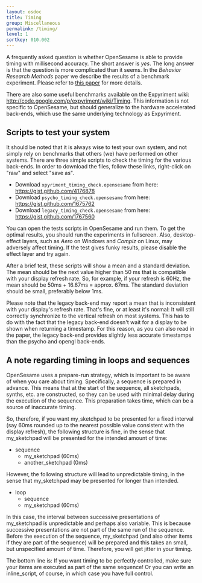 ```yaml
---
layout: osdoc
title: Timing
group: Miscellaneous
permalink: /timing/
level: 1
sortkey: 010.002
---
```


A frequently asked question is whether OpenSesame is able to provide timing with millisecond accuracy. The short answer is *yes*. The long answer is that the question is more complicated than it seems. In the *Behavior Research Methods* paper we describe the results of a benchmark experiment. Please refer to [this paper][brm] for more details.

There are also some useful benchmarks available on the Expyriment wiki: <http://code.google.com/p/expyriment/wiki/Timing>. This information is not specific to OpenSesame, but should generalize to the hardware accelerated back-ends, which use the same underlying technology as Expyriment.

Scripts to test your system
---------------------------

It should be noted that it is always wise to test your own system, and not simply rely on benchmarks that others (we) have performed on other systems. There are three simple scripts to check the timing for the various back-ends. In order to download the files, follow these links, right-click on "raw" and select "save as".

- Download `xpyriment_timing_check.opensesame` from here: <https://gist.github.com/4176878>
- Download `psycho_timing_check.opensesame` from here: <https://gist.github.com/1675762>
- Download `legacy_timing_check.opensesame` from here: <https://gist.github.com/1767560>

You can open the tests scripts in OpenSesame and run them. To get the optimal results, you should run the experiments in fullscreen. Also, desktop-effect layers, such as *Aero* on Windows and *Compiz* on Linux, may adversely affect timing. If the test gives funky results, please disable the effect layer and try again.

After a brief test, these scripts will show a mean and a standard deviation. The mean should be the next value higher than 50 ms that is compatible with your display refresh rate. So, for example, if your refresh is 60Hz, the mean should be 50ms + 16.67ms = approx. 67ms. The standard deviation should be small, preferably below 1ms.

Please note that the legacy back-end may report a mean that is inconsistent with your display's refresh rate. That's fine, or at least it's normal: It will still correctly synchronize to the vertical refresh on most systems. This has to do with the fact that the legacy back-end doesn't wait for a display to be shown when returning a timestamp. For this reason, as you can also read in the paper, the legacy back-end provides slightly less accurate timestamps than the psycho and opengl back-ends.

A note regarding timing in loops and sequences
----------------------------------------------

OpenSesame uses a prepare-run strategy, which is important to be aware of when you care about timing. Specifically, a sequence is prepared in advance. This means that at the start of the sequence, all sketchpads, synths, etc. are constructed, so they can be used with minimal delay during the execution of the sequence. This preparation takes time, which can be a source of inaccurate timing.

So, therefore, if you want my_sketchpad to be presented for a fixed interval (say 60ms rounded up to the nearest possible value consistent with the display refresh), the following structure is fine, in the sense that my_sketchpad will be presented for the intended amount of time:

- sequence
	- my_sketchpad (60ms)
	- another_sketchpad (0ms)

However, the following structure will lead to unpredictable timing, in the sense that my_sketchpad may be presented for longer than intended.

- loop
	- sequence
	- my_sketchpad (60ms)

In this case, the interval between successive presentations of my_sketchpad is unpredictable and perhaps also variable. This is because successive presentations are not part of the same run of the sequence. Before the execution of the sequence, my_sketchpad (and also other items if they are part of the sequence) will be prepared and this takes an small, but unspecified amount of time. Therefore, you will get jitter in your timing.

The bottom line is: If you want timing to be perfectly controlled, make sure your items are executed as part of the same sequence! Or you can write an inline_script, of course, in which case you have full control.

[brm]: http://www.springerlink.com/content/n264513n66704v33/
